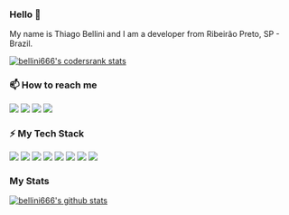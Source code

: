 ### Hello 👋

My name is Thiago Bellini and I am a developer from Ribeirão Preto, SP - Brazil.

[![bellini666's codersrank stats](https://cr-ss-service.azurewebsites.net/api/ScreenShot?widget=summary&username=bellini666)](https://profile.codersrank.io/user/bellini666)

### 📫 How to reach me

[![](https://img.shields.io/badge/-bellini.dev-444?style=for-the-badge)](https://bellini.dev)
[![](https://img.shields.io/badge/-bellini666-444?style=for-the-badge&logo=codersrank)](https://profile.codersrank.io/user/bellini666)
[![](https://img.shields.io/badge/-bellini666-444?style=for-the-badge&logo=telegram)](https://t.me/bellini666)
[![](https://img.shields.io/badge/-thiagobellini-444?style=for-the-badge&logo=linkedin)](https://www.linkedin.com/in/thiagobellini)

### ⚡ My Tech Stack

![](https://img.shields.io/badge/-python-444?style=for-the-badge&logo=python)
![](https://img.shields.io/badge/-django-444?style=for-the-badge&logo=django)
![](https://img.shields.io/badge/-graphql-444?style=for-the-badge&logo=graphql)
![](https://img.shields.io/badge/-postgresql-444?style=for-the-badge&logo=postgresql)
![](https://img.shields.io/badge/-redis-444?style=for-the-badge&logo=redis)
![](https://img.shields.io/badge/-docker-444?style=for-the-badge&logo=docker)
![](https://img.shields.io/badge/-debian-444?style=for-the-badge&logo=debian)
![](https://img.shields.io/badge/-vim-444?style=for-the-badge&logo=vim)

### My Stats

[![bellini666's github stats](https://github-readme-stats.vercel.app/api?username=bellini666&count_private=true&show_icons=true&theme=dracula)](https://github.com/anuraghazra/github-readme-stats)
